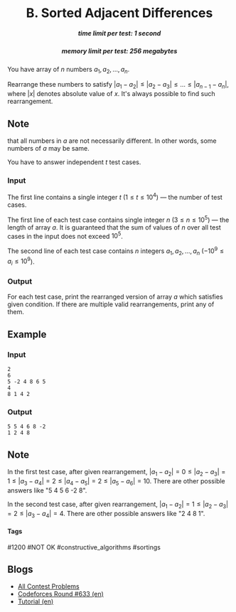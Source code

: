 <h1 style='text-align: center;'> B. Sorted Adjacent Differences</h1>

<h5 style='text-align: center;'>time limit per test: 1 second</h5>
<h5 style='text-align: center;'>memory limit per test: 256 megabytes</h5>

You have array of $n$ numbers $a_{1}, a_{2}, \ldots, a_{n}$. 

Rearrange these numbers to satisfy $|a_{1} - a_{2}| \le |a_{2} - a_{3}| \le \ldots \le |a_{n-1} - a_{n}|$, where $|x|$ denotes absolute value of $x$. It's always possible to find such rearrangement.

## Note

 that all numbers in $a$ are not necessarily different. In other words, some numbers of $a$ may be same.

You have to answer independent $t$ test cases.

### Input

The first line contains a single integer $t$ ($1 \le t \le 10^{4}$) — the number of test cases.

The first line of each test case contains single integer $n$ ($3 \le n \le 10^{5}$) — the length of array $a$. It is guaranteed that the sum of values of $n$ over all test cases in the input does not exceed $10^{5}$.

The second line of each test case contains $n$ integers $a_{1}, a_{2}, \ldots, a_{n}$ ($-10^{9} \le a_{i} \le 10^{9}$).

### Output

For each test case, print the rearranged version of array $a$ which satisfies given condition. If there are multiple valid rearrangements, print any of them.

## Example

### Input


```text
2
6
5 -2 4 8 6 5
4
8 1 4 2
```
### Output


```text
5 5 4 6 8 -2
1 2 4 8
```
## Note

In the first test case, after given rearrangement, $|a_{1} - a_{2}| = 0 \le |a_{2} - a_{3}| = 1 \le |a_{3} - a_{4}| = 2 \le |a_{4} - a_{5}| = 2 \le |a_{5} - a_{6}| = 10$. There are other possible answers like "5 4 5 6 -2 8".

In the second test case, after given rearrangement, $|a_{1} - a_{2}| = 1 \le |a_{2} - a_{3}| = 2 \le |a_{3} - a_{4}| = 4$. There are other possible answers like "2 4 8 1".



#### Tags 

#1200 #NOT OK #constructive_algorithms #sortings 

## Blogs
- [All Contest Problems](../Codeforces_Round_633_(Div._2).md)
- [Codeforces Round #633 (en)](../blogs/Codeforces_Round_633_(en).md)
- [Tutorial (en)](../blogs/Tutorial_(en).md)
